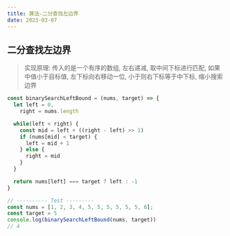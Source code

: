 ```yaml
---
title: 算法-二分查找左边界
date: 2023-03-07
---
```


## 二分查找左边界

> 实现原理: 传入的是一个有序的数组, 左右递减, 取中间下标进行匹配, 如果中值小于目标值, 左下标向右移动一位, 小于则右下标等于中下标, 缩小搜索边界

```js
const binarySearchLeftBound = (nums, target) => {
  let left = 0,
    right = nums.length

  while(left < right) {
    const mid = left + ((right - left) >> 1)
    if (nums[mid] < target) {
      left = mid + 1
    } else {
      right = mid
    }
  }

  return nums[left] === target ? left : -1
}

// ---------- Test ---------
const nums = [1, 2, 3, 4, 5, 5, 5, 5, 5, 5, 6];
const target = 5
console.log(binarySearchLeftBound(nums, target))
// 4
```
